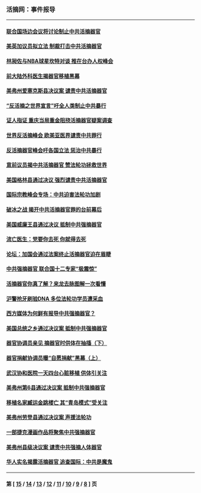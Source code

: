 ### 活摘网：事件报导
---
#### [联合国场边会议将讨论制止中共活摘器官](../../pages/nf5877/n13656361.md?03240430) 
#### [美英加议员拟立法 制裁打击中共活摘器官](../../pages/nf5877/n13430251.md?03240430) 
#### [林昶佐与NBA球星坎特对谈 推在台办人权峰会](../../pages/nf5877/n13414467.md?03240430) 
#### [前大陆外科医生揭器官移植黑幕](../../pages/nf5877/n13401416.md?03240430) 
#### [美弗州爱塞克斯县决议案 谴责中共活摘器官](../../pages/nf5877/n13320919.md?03240430) 
#### [“反活摘之世界宣言”吁全人类制止中共暴行](../../pages/nf5877/n13259730.md?03240430) 
#### [证人指证 重庆当局重金阻挠活摘器官疑案调查](../../pages/nf5877/n13259127.md?03240430) 
#### [世界反活摘峰会 欧美亚医界谴责中共罪行](../../pages/nf5877/n13253550.md?03240430) 
#### [反活摘器官峰会吁各国立法 惩治中共暴行](../../pages/nf5877/n13245052.md?03240430) 
#### [意前议员揭中共活摘器官 赞法轮功拯救世界](../../pages/nf5877/n13203445.md?03240430) 
#### [美国格林县通过决议 强烈谴责中共活摘器官](../../pages/nf5877/n13119367.md?03240430) 
#### [国际宗教峰会专场：中共迫害法轮功加剧](../../pages/nf5877/n13088279.md?03240430) 
#### [破冰之战 揭开中共活摘器官罪的台前幕后](../../pages/nf5877/n13082457.md?03240430) 
#### [美国威廉王县通过决议 抵制中共强摘器官](../../pages/nf5877/n13056521.md?03240430) 
#### [流亡医生：党要你去死 你就得去死](../../pages/nf5877/n13052835.md?03240430) 
#### [论坛：加国会通过法案终止活摘器官迫在眉睫](../../pages/nf5877/n13029839.md?03240430) 
#### [中共强摘器官 联合国十二专家“极震惊”](../../pages/nf5877/n13024313.md?03240430) 
#### [活摘器官你真了解？来龙去脉图解一次看懂](../../pages/nf5877/n13013820.md?03240430) 
#### [沪警抢牙刷验DNA 多位法轮功学员遭采血](../../pages/nf5877/n12969218.md?03240430) 
#### [西方媒体为何鲜有报导中共强摘器官？](../../pages/nf5877/n12932034.md?03240430) 
#### [美国总统之乡通过决议案 抵制中共强摘器官](../../pages/nf5877/n12908242.md?03240430) 
#### [器官协调员亲见 摘器官时供体在抽搐（下）](../../pages/nf5877/n12898622.md?03240430) 
#### [器官捐献协调员曝“自愿捐献”黑幕（上）](../../pages/nf5877/n12878830.md?03240430) 
#### [武汉协和医院一天四台心脏移植 供体引关注](../../pages/nf5877/n12863175.md?03240430) 
#### [美弗州第6县通过决议案 抵制中共强摘器官](../../pages/nf5877/n12805218.md?03240430) 
#### [移植名家臧运金跳楼亡 其“青岛模式”受关注](../../pages/nf5877/n12803746.md?03240430) 
#### [美弗州劳登县通过决议案 声援法轮功](../../pages/nf5877/n12785715.md?03240430) 
#### [一部捷克漫画作品将聚焦中共强摘器官](../../pages/nf5877/n12785954.md?03240430) 
#### [美弗州县级决议案 谴责中共强摘人体器官](../../pages/nf5877/n12721290.md?03240430) 
#### [华人实名揭露活摘器官 追查国际：中共是魔鬼](../../pages/nf5877/n12691724.md?03240430) 

---
#### 第 [ [15](./15.md?03240430) / [14](./14.md?03240430) / [13](./13.md?03240430) / [12](./12.md?03240430) / [11](./11.md?03240430) / [10](./10.md?03240430) / [9](./9.md?03240430) / [8](./8.md?03240430) ] 页
